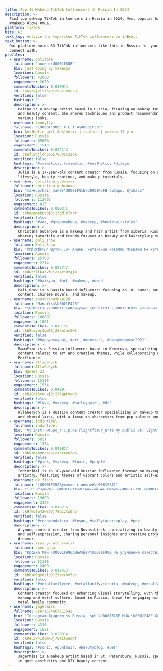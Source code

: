 ```yaml
---
title: Top 10 Makeup TikTok Influencers In Russia In 2024
description: >-
  Find top makeup TikTok influencers in Russia in 2024. Most popular hashtags:
  #makeup #love #mua.
platform: TikTok
hits: 63
text_top: Analyze the top-rated TikTok influencers on inBeat.
text_bottom: >-
  Our platform holds 63 TikTok influencers like this in Russia for you to
  connect with.
profiles:
  - username: politola
    fullname: "полина\U0001F60B"
    bio: just doing my makeups
    location: Russia
    followers: 42600
    engagement: 2030
    commentsToLikes: 0.010974
    id: ckavqvjxl2lnw0j236730z628
    verified: false
    hashtags: ''
    description: >-
      Polina is a makeup artist based in Russia, focusing on makeup tutorials
      and beauty content. She shares techniques and product recommendations for
      various looks.
  - username: toonylly
    fullname: "\U0001F98BJ U L I A\U0001F308"
    bio: Aesthetic girl Aesthetic | routine | makeup 17 y.o
    location: Russia
    followers: 65000
    engagement: 1549
    commentsToLikes: 0.024112
    id: ckafuyhjlch6b0i78u4ax32dk
    verified: false
    hashtags: '#cosmetics, #cosmetic, #aesthetic, #divage'
    description: >-
      Julia is a 17-year-old content creator from Russia, focusing on aesthetic
      lifestyle, beauty routines, and makeup tutorials.
  - username: christina_gubanova
    fullname: christina_gubanova
    bio: "makeup/hair maker\U0001F91E\U0001F3FB Сибирь, Кузбасс"
    location: Russia
    followers: 112400
    engagement: 425
    commentsToLikes: 0.020371
    id: ckbepqmak6v6j0j23gd7b7xrr
    verified: false
    hashtags: '#wok, #greenmakeup, #makeup, #howtohairstyles'
    description: >-
      Christina Gubanova is a makeup and hair artist from Siberia, Russia,
      sharing tutorials and trends focused on beauty and hairstyling techniques.
  - username: poli_snow
    fullname: Poli_Snow
    bio: '你喜欢我吗？ Шутки 18+ Аниме, китайские новеллы Макияжи Не хотите, как хотите'
    location: Russia
    followers: 25700
    engagement: 2214
    commentsToLikes: 0.025777
    id: ckd6brllb4svf0j231rf0tgjm
    verified: false
    hashtags: '#haikyuu, #aot, #makeup, #weeb'
    description: >-
      Poli_Snow is a Russia-based influencer focusing on 18+ humor, anime
      content, Chinese novels, and makeup.
  - username: anushkanushka228
    fullname: "МамаУтка\U0001F425"
    bio: "\U0001F1F7\U0001F1FAКемерово \U0001F91F\U0001F3FB19 условных единиц \U0001F464Vk: MotherDuck Работаю с Perfluence"
    location: Russia
    followers: 100600
    engagement: 1861
    commentsToLikes: 0.015157
    id: ckb9dxywc1gm40j23kn2nc5w1
    verified: false
    hashtags: '#happynewyear, #art, #monsters, #happynewyear2021'
    description: >-
      МамаУтка is a Russian influencer based in Kemerovo, specializing in
      content related to art and creative themes, while collaborating with
      Perfluence.
  - username: allagerych
    fullname: AllaGerych
    bio: Привет 21
    location: Russia
    followers: 13100
    engagement: 1534
    commentsToLikes: 0.04907
    id: ckb10c15xouxj0j237gptmwd8
    verified: false
    hashtags: '#love, #makeup, #harleyquinn, #dc'
    description: >-
      AllaGerych is a Russian content creator specializing in makeup tutorials
      and themed looks, with a focus on characters from pop culture and comics.
  - username: indintidel
    fullname: indintidel
    bio: 'My inst: @tupo_r.i.p.ka @lightfleur_arts My public vk: Light Fleur I’m 18'
    location: Russia
    followers: 6821
    engagement: 1334
    commentsToLikes: 0.049857
    id: ckb9r6gmmnep30j23hi8r67pa
    verified: false
    hashtags: '#pink, #makeup, #toxic, #purple'
    description: >-
      Indintidel is an 18-year-old Russian influencer focused on makeup
      artistry, featuring themes of vibrant colors and artistic self-expression.
  - username: ak.fishh
    fullname: "\U0001F352Булочка с вишней\U0001F352"
    bio: "✨17 годиков✨ \U0001F338Маленький мечтатель\U0001F338 \U0001F303Новосибирск\U0001F303 \U0001F352Учусь краситься\U0001F352"
    location: Russia
    followers: 19600
    engagement: 2355
    commentsToLikes: 0.016226
    id: ck9fwsfw42ws40j78qizfw0np
    verified: false
    hashtags: '#recomendation, #foyou, #sallyfacecosplay, #pov'
    description: >-
      A young content creator from Novosibirsk, specializing in beauty tutorials
      and self-expression, sharing personal insights and creative projects as a
      dreamer.
  - username: zrya.ya.eto.sdelal
    fullname: съел деда
    bio: "Крошка Мей \U0001F996дИнАзЁвР\U0001F996 На улучшение качества контента:"
    location: Russia
    followers: 31100
    engagement: 2400
    commentsToLikes: 0.012423
    id: ckbbko9qr8zlb0j23zcahv5sc
    verified: false
    hashtags: '#metalfamilydee, #metalfamilyvictoria, #makeup, #metalfamily'
    description: >-
      Content creator focused on enhancing visual storytelling, with themes in
      makeup and metal culture. Based in Russia, known for engaging with the
      metal family community.
  - username: jagermiss
    fullname: user1654667513542
    bio: "Instagram @jagermiss Russia, spb \U0001F48E MUA \U0001F48E Goth Aesthetics \U0001F48E DIY"
    location: Russia
    followers: 4316
    engagement: 1681
    commentsToLikes: 0.029334
    id: ck9euik41dpmk0j78aihweodt
    verified: false
    hashtags: '#sonic, #punkhair, #beautyblog, #pet'
    description: >-
      JagerMiss is a makeup artist based in St. Petersburg, Russia, specializing
      in goth aesthetics and DIY beauty content.
---
```


